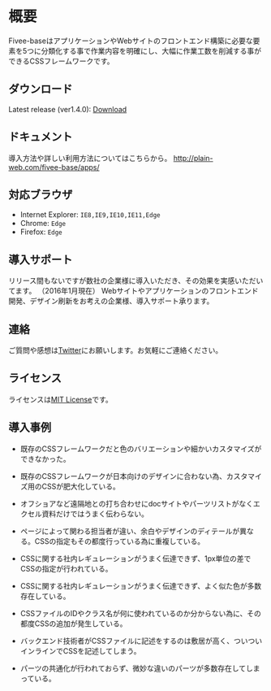 # 概要
Fivee-baseはアプリケーションやWebサイトのフロントエンド構築に必要な要素を5つに分類化する事で作業内容を明確にし、大幅に作業工数を削減する事ができるCSSフレームワークです。

## ダウンロード
Latest release (ver1.4.0): [Download]

## ドキュメント
導入方法や詳しい利用方法についてはこちらから。
<http://plain-web.com/fivee-base/apps/>

## 対応ブラウザ
* Internet Explorer: `IE8,IE9,IE10,IE11,Edge`
* Chrome: `Edge`
* Firefox: `Edge`

## 導入サポート
リリース間もないですが数社の企業様に導入いただき、その効果を実感いただいてます。 （2016年1月現在） Webサイトやアプリケーションのフロントエンド開発、デザイン刷新をお考えの企業様、導入サポート承ります。

## 連絡
ご質問や感想は[Twitter]にお願いします。お気軽にご連絡ください。

## ライセンス
ライセンスは[MIT License]です。

## 導入事例
* 既存のCSSフレームワークだと色のバリエーションや細かいカスタマイズができなかった。
* 既存のCSSフレームワークが日本向けのデザインに合わない為、カスタマイズ用のCSSが肥大化している。
* オフショアなど遠隔地との打ち合わせにdocサイトやパーツリストがなくエクセル資料だけではうまく伝わらない。
* ページによって関わる担当者が違い、余白やデザインのディテールが異なる。CSSの指定もその都度行っている為に重複している。
* CSSに関する社内レギュレーションがうまく伝達できず、1px単位の差でCSSの指定が行われている。
* CSSに関する社内レギュレーションがうまく伝達できず、よく似た色が多数存在している。
* CSSファイルのIDやクラス名が何に使われているのか分からない為に、その都度CSSの追加が発生している。
* バックエンド技術者がCSSファイルに記述をするのは敷居が高く、ついついインラインでCSSを記述してしまう。
* パーツの共通化が行われておらず、微妙な違いのパーツが多数存在してしまっている。

   [MIT License]: <https://github.com/plain-web/fivee-base/blob/master/LICENSE>
   [Twitter]: <https://twitter.com/plain_web>
   [Download]: <https://github.com/plain-web/fivee-base/releases/tag/ver.1.4.0>